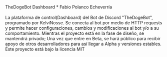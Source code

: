  <br>TheDogeBot Dashboard * Fabio Polanco Echeverría</br>
<br>La plataforma de control(Dashboard) del Bot de Discord "TheDogeBot", 
programado por KelviNosse. Se conecta al bot por medio de HTTP requests y permite hacer configuraciones, cambios y modificaciones al bot y/o a su comportamiento. Mientras el proyecto está en la fase de diseño, se mantendrá privado; Una vez que entre en Beta, se hará público para recibir apoyo de otros desarrolladores para así llegar a Alpha y versiones estables.</br>
Éste proyecto está bajo la licencia MIT

